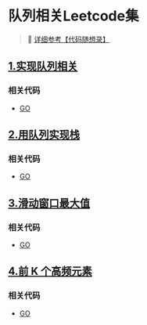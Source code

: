 # 队列相关Leetcode集

> &#128227; [详细参考【代码随想录】](https://programmercarl.com/%E6%A0%88%E4%B8%8E%E9%98%9F%E5%88%97%E7%90%86%E8%AE%BA%E5%9F%BA%E7%A1%80.html)<i class="fa fa-external-link"></i>

## [1.实现队列相关](#)

### 相关代码
- [GO](./../code/go/04_queue/01_new_queue/)

## [2.用队列实现栈](https://leetcode.cn/problems/implement-stack-using-queues/)

### 相关代码
- [GO](./../code/go/04_queue/02_stack/stack.go)

## [3.滑动窗口最大值](https://leetcode.cn/problems/sliding-window-maximum/)

### 相关代码
- [GO](./../code/go/04_queue/03_max_sliding_window/max_sliding_window.go)

## [4.前 K 个高频元素](https://leetcode.cn/problems/top-k-frequent-elements/)

### 相关代码
- [GO](./../code/go/04_queue/04_top_k_frequent/top_k_frequent.go)